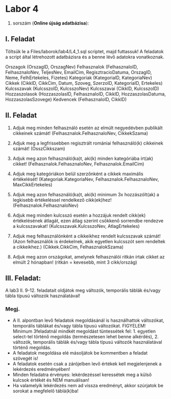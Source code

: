 # Labor 4

1. sorszám (**Online újság adatbázisa**):

## I. Feladat

Töltsük le a Files/laborok/lab4/L4_1.sql scriptet,
majd futtassuk!
A feladatok a script által létrehozott adatbázisra
és a benne lévő adatokra vonatkoznak.

Orszagok (OrszagID, OrszagNev)
Felhasznalok (FelhasznaloID, FelhasznaloNev, TeljesNev, EmailCim, RegisztracioDatuma, OrszagID, Neme, FelhErtekeles, Fizetes)
Kategoriak (KategoriaID, KategoriaNev)
Cikkek (CikkID, CikkCim, Datum, Szoveg, SzerzoID, KategoriaID, Ertekeles) 
Kulcsszavak (KulcsszoID, KulcsszoNev)
Kulcsszavai (CikkID, KulcsszoID)
Hozzaszolasok (HozzaszolasID, FelhasznaloID, CikkID, HozzaszolasDatuma, HozzaszolasSzovege)
Kedvencek (FelhasznaloID, CikkID)

## II. Feladat

1. Adjuk meg minden felhasználó esetén az elmúlt negyedévben publikált cikkeinek számát!  (Felhasznalok.FelhasznaloNev, CikkekSzama)

2. Adjuk meg a legfrissebben regisztrált romániai felhasználó(k) cikkeinek számát! (OsszCikkszam)

3. Adjuk meg azon felhasználó(ka)t, aki(k) minden kategóriába írt(ak) cikket! (Felhasznalok.FelhasznaloNev, Felhasznalok.EmailCim) 

4. Adjuk meg kategóriákon belül szerzőnként a cikkek maximális értékelését!  (Kategoriak.KategoriaNev, Felhasznalok.FelhasznaloNev, MaxCikkErtekeles)

5. Adjuk meg azon felhasználó(ka)t, aki(k) minimum 3x hozzászólt(ak) a legkisebb értékeléssel rendelkező cikk(ek)hez! (Felhasznalok.FelhasznaloNev)

6. Adjuk meg minden kulcsszó esetén a hozzájuk rendelt cikk(ek) értékelésének átlagát, ezen átlag szerint csökkenő sorrendbe rendezve a kulcsszavakat! (Kulcsszavak.KulcsszoNev, AtlagErtekeles)

7. Adjuk meg felhasználónként a cikkeikhez rendelt kulcsszavak számát! (Azon felhasználók is érdekelnek, akik egyetlen kulcsszót sem rendeltek a cikkeikhez.) (Cikkek.CikkCim, FelhasznalokSzama)

8. Adjuk meg azon országokat, amelynek felhasználói ritkán írtak cikket az elmúlt 2 hónapban! (ritkán = kevesebb, mint 3 cikk/ország) 

## III. Feladat: 

A lab3 II. 9-12. feladatait oldjátok meg változók, temporális táblák és/vagy tábla típusú változók használatával!

### Megj. 

- A II. alpontban levő feladatok megoldásánál is használhattok változókat, temporális táblákat és/vagy tábla típusú változókat. FIGYELEM! Minimum 3feladatnál mindkét megoldást tüntessétek fel: 1. egyetlen select-tel történő megoldás (természetesen lehet benne alkérdés), 2. változók, temporális táblák és/vagy tábla típusú változók használatával történő megoldás.
- A feladatok megoldása elé másoljátok be kommentben a feladat szövegét is!
- A feladatok esetén csak a zárójelben levő értékek kell megjelenjenek a lekérdezés eredményében!
- Minden feladatra érvényes: lekérdezéssel keressétek meg a külső kulcsok értékét és NEM manuálisan! 
- Ha valamelyik lekérdezés nem ad vissza eredményt, akkor szúrjatok be sorokat a megfelelő táblá(k)ba!